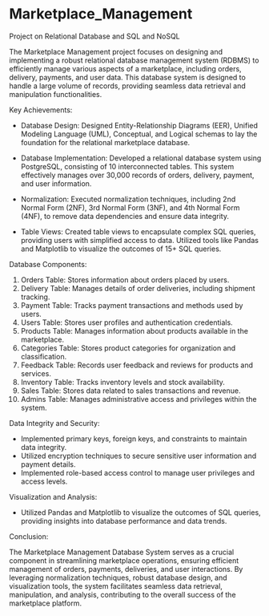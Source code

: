 # Marketplace_Management
 Project on Relational Database and SQL and NoSQL

The Marketplace Management project focuses on designing and implementing a robust relational database management system (RDBMS) to efficiently manage various aspects of a marketplace, including orders, delivery, payments, and user data. This database system is designed to handle a large volume of records, providing seamless data retrieval and manipulation functionalities.

Key Achievements:

- Database Design: Designed Entity-Relationship Diagrams (EER), Unified Modeling Language (UML), Conceptual, and Logical schemas to lay the foundation for the relational marketplace database.
  
- Database Implementation: Developed a relational database system using PostgreSQL, consisting of 10 interconnected tables. This system effectively manages over 30,000 records of orders, delivery, payment, and user information.
  
- Normalization: Executed normalization techniques, including 2nd Normal Form (2NF), 3rd Normal Form (3NF), and 4th Normal Form (4NF), to remove data dependencies and ensure data integrity.
  
- Table Views: Created table views to encapsulate complex SQL queries, providing users with simplified access to data. Utilized tools like Pandas and Matplotlib to visualize the outcomes of 15+ SQL queries.

Database Components:

1. Orders Table: Stores information about orders placed by users.
2. Delivery Table: Manages details of order deliveries, including shipment tracking.
3. Payment Table: Tracks payment transactions and methods used by users.
4. Users Table: Stores user profiles and authentication credentials.
5. Products Table: Manages information about products available in the marketplace.
6. Categories Table: Stores product categories for organization and classification.
7. Feedback Table: Records user feedback and reviews for products and services.
8. Inventory Table: Tracks inventory levels and stock availability.
9. Sales Table: Stores data related to sales transactions and revenue.
10. Admins Table: Manages administrative access and privileges within the system.

Data Integrity and Security:

- Implemented primary keys, foreign keys, and constraints to maintain data integrity.
- Utilized encryption techniques to secure sensitive user information and payment details.
- Implemented role-based access control to manage user privileges and access levels.

Visualization and Analysis:

- Utilized Pandas and Matplotlib to visualize the outcomes of SQL queries, providing insights into database performance and data trends.

Conclusion:

The Marketplace Management Database System serves as a crucial component in streamlining marketplace operations, ensuring efficient management of orders, payments, deliveries, and user interactions. By leveraging normalization techniques, robust database design, and visualization tools, the system facilitates seamless data retrieval, manipulation, and analysis, contributing to the overall success of the marketplace platform.

